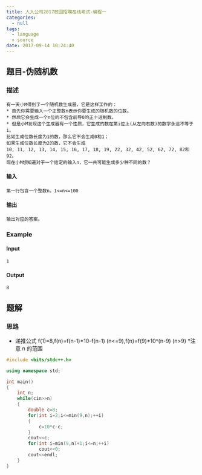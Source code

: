 ```yaml
---
title: 人人公司2017校园招聘在线考试-编程一
categories:
  - null
tags:
  - language
  - source
date: 2017-09-14 10:24:40
---
```

## 题目-伪随机数
### 描述
	有一天小M得到了一个随机数生成器，它是这样工作的：
	* 首先你需要输入一个正整数n表示你要生成的随机数的位数。
	* 然后它会生成一个n位的不包含前导0的正十进制数。
	* 但是小M发现这个生成器有一个性质，它生成的数在第i位上(从左向右数)的数字永远不等于i。
	比如生成位数长度为1的数，那么它不会生成0和1；
	如果生成位数长度为2的数，它不会生成
	10, 11, 12, 13, 14, 15, 16, 17, 18, 19, 22, 32, 42, 52, 62, 72, 82和92。
	现在小M想知道对于一个给定的输入n，它一共可能生成多少种不同的数？

#### 输入
	第一行包含一个整数n。1<=n<=100

#### 输出
	输出对应的答案。

### Example
#### Input
	1
#### Output
	8
## 题解
### 思路
* 递推公式 f(1)=8,f(n)=f(n-1)*10-f(n-1) (n<=9),f(n)=f(9)*10^(n-9) (n>9)
*注意 n 的范围
```cpp
#include <bits/stdc++.h>

using namespace std;

int main()
{
    int n;
    while(cin>>n)
    {
        double c=8;
        for(int i=2;i<=min(9,n);++i)
        {
            c=10*c-c;
        }
        cout<<c;
        for(int i=min(9,n)+1;i<=n;++i)
            cout<<0;
        cout<<endl;
    }
}

```
